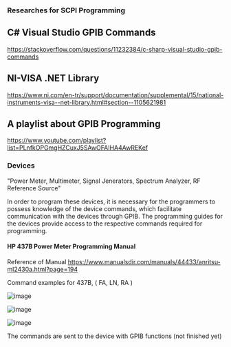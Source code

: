 
### Researches for SCPI Programming

## C# Visual Studio GPIB Commands
https://stackoverflow.com/questions/11232384/c-sharp-visual-studio-gpib-commands

## NI-VISA .NET Library
https://www.ni.com/en-tr/support/documentation/supplemental/15/national-instruments-visa--net-library.html#section--1105621981

## A playlist about GPIB Programming
https://www.youtube.com/playlist?list=PLnfkOPGmgHZCuxJ5SAwOFAIHA4AwREKef


### Devices
"Power Meter, Multimeter, Signal Jenerators, Spectrum Analyzer, RF Reference Source"

In order to program these devices, it is necessary for the programmers to possess knowledge of the device commands, which facilitate communication with the devices through GPIB. The programming guides for the devices provide access to the respective commands required for programming.

#### HP 437B Power Meter Programming Manual
Reference of Manual
https://www.manualsdir.com/manuals/44433/anritsu-ml2430a.html?page=194

Command examples for 437B, ( FA, LN, RA )

![image](https://user-images.githubusercontent.com/61689837/234522877-ee79728e-ae0e-44f4-b7de-e0b95ff297ce.png)

![image](https://user-images.githubusercontent.com/61689837/234523547-6219e291-0d46-41a1-b971-75939113db2e.png)

![image](https://user-images.githubusercontent.com/61689837/234523714-3e98d06d-82bc-449f-a249-30ed4c201d88.png)

The commands are sent to the device with GPIB functions (not finished yet)
